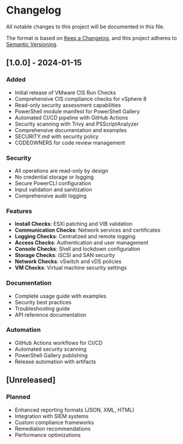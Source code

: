 # Changelog

All notable changes to this project will be documented in this file.

The format is based on [Keep a Changelog](https://keepachangelog.com/en/1.0.0/),
and this project adheres to [Semantic Versioning](https://semver.org/spec/v2.0.0.html).

## [1.0.0] - 2024-01-15

### Added
- Initial release of VMware CIS Run Checks
- Comprehensive CIS compliance checks for vSphere 8
- Read-only security assessment capabilities
- PowerShell module manifest for PowerShell Gallery
- Automated CI/CD pipeline with GitHub Actions
- Security scanning with Trivy and PSScriptAnalyzer
- Comprehensive documentation and examples
- SECURITY.md with security policy
- CODEOWNERS for code review management

### Security
- All operations are read-only by design
- No credential storage or logging
- Secure PowerCLI configuration
- Input validation and sanitization
- Comprehensive audit logging

### Features
- **Install Checks**: ESXi patching and VIB validation
- **Communication Checks**: Network services and certificates
- **Logging Checks**: Centralized and remote logging
- **Access Checks**: Authentication and user management
- **Console Checks**: Shell and lockdown configuration
- **Storage Checks**: iSCSI and SAN security
- **Network Checks**: vSwitch and vDS policies
- **VM Checks**: Virtual machine security settings

### Documentation
- Complete usage guide with examples
- Security best practices
- Troubleshooting guide
- API reference documentation

### Automation
- GitHub Actions workflows for CI/CD
- Automated security scanning
- PowerShell Gallery publishing
- Release automation with artifacts

## [Unreleased]

### Planned
- Enhanced reporting formats (JSON, XML, HTML)
- Integration with SIEM systems
- Custom compliance frameworks
- Remediation recommendations
- Performance optimizations